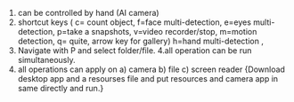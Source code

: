 1. can be controlled by hand (AI camera)
2. shortcut keys (
          c= count object,
           f=face multi-detection,
           e=eyes multi-detection,
           p=take a snapshots,
           v=video recorder/stop,
           m=motion detection,
           q= quite,
           arrow key for gallery)
           h=hand multi-detection ,
3. Navigate with P and select folder/file.
4.all operation can be run simultaneously.
5. all operations can apply on 
      a) camera
      b) file
      c) screen reader
{Download desktop app and a resourses file and put resources and camera app in same directly and run.}
